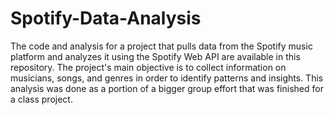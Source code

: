 # Spotify-Data-Analysis
The code and analysis for a project that pulls data from the Spotify music platform and analyzes it using the Spotify Web API are available in this repository. The project's main objective is to collect information on musicians, songs, and genres in order to identify patterns and insights. This analysis was done as a portion of a bigger group effort that was finished for a class project.
